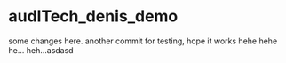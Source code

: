 # audITech_denis_demo

some changes here.
another commit for testing, hope it works hehe hehe he... heh...asdasd 